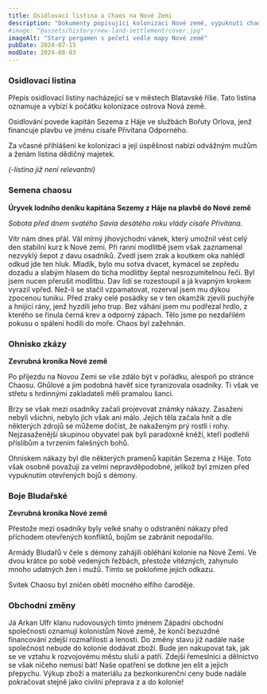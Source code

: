 ```yaml
---
title: Osidlovací listina a Chaos na Nové Zemi
description: "Dokumenty popisující kolonizaci Nové země, vypuknutí chaosu a následné obchodní změny v osadě"
#image: "@assets/history/new-land-settlement/cover.jpg"
imageAlt: "Starý pergamen s pečetí vedle mapy Nové země"
pubDate: 2024-07-15
modDate: 2024-08-03
---
```

### Osidlovací listina

Přepis osidlovací listiny nacházející se v městech Blatavské říše. Tato listina oznamuje a vybízí k počátku kolonizace ostrova Nová země.

Osidlování povede kapitán Sezema z Háje ve službách Bořuty Orlova, jenž financuje plavbu ve jménu císaře Přivitana Odporného.

Za včasné přihlášení ke kolonizaci a její úspěšnost nabízí odvážným mužům a ženám listina dědičný majetek.

*(-listina již není relevantní)*

### Semena chaosu

**Úryvek lodního deníku kapitána Sezemy z Háje na plavbě do Nové země**

*Sobota před dnem svatého Savia desátého roku vlády císaře Přivitana.*

Vítr nám dnes přál. Vál mírný jihovýchodní vánek, který umožnil vést celý den stabilní kurz k Nové zemi. Při ranní modlitbě jsem však zaznamenal nezvyklý šepot z davu osadníků. Zvedl jsem zrak a koutkem oka nahlédl odkud jde ten hluk. Mladík, bylo mu sotva dvacet, kymácel se zepředu dozadu a slabým hlasem do ticha modlitby šeptal nesrozumitelnou řečí. Byl jsem nucen přerušit modlitbu. Dav lidí se rozestoupil a já kvapným krokem vyrazil vpřed. Než-li se stačil vzpamatovat, rozerval jsem mu dýkou zpocenou tuniku. Před zraky celé posádky se v ten okamžik zjevili puchýře a hnijící rány, jenž hyzdili jeho trup. Bez váhání jsem mu podřezal hrdlo, z kterého se řinula černá krev a odporný zápach. Tělo jsme po nezdařilém pokusu o spálení hodili do moře. Chaos byl zažehnán.

### Ohnisko zkázy

**Zevrubná kronika Nové země**

Po příjezdu na Novou Zemi se vše zdálo být v pořádku, alespoň po stránce Chaosu. Ghůlové a jim podobná havěť sice tyranizovala osadníky. Ti však ve střetu s hrdinnými zakladateli měli pramalou šanci.

Brzy se však mezi osadníky začali projevovat známky nákazy. Zasaženi nebyli všichni, nebylo jich však ani málo. Jejich těla začala hnít a dle některých zdrojů se můžeme dočíst, že nakaženým prý rostli i rohy. Nejzasaženější skupinou obyvatel pak byli paradoxně kněží, kteří podlehli příslibům a tvrzením falešných bohů.

Ohniskem nákazy byl dle některých pramenů kapitán Sezema z Háje. Toto však osobně považuji za velmi nepravděpodobné, jelikož byl zmizen před vypuknutím otevřených bojů s démony.

### Boje Bludařské

**Zevrubná kronika Nové země**

Přestože mezi osadníky byly velké snahy o odstranění nákazy před příchodem otevřených konfliktů, bojům se zabránit nepodařilo.

Armády Bludařů v čele s démony zahájili obléhání kolonie na Nové Zemi. Ve dvou krátce po sobě vedených řežbách, přestože vítězných, zahynulo mnoho udatných žen i mužů. Tímto se pokloňme jejich odkazu.

Svitek Chaosu byl zničen obětí mocného elfího čaroděje.

### Obchodní změny

Já Arkan Ulfr klanu rudovousých tímto jménem Západní obchodní společnosti oznamuji kolonistům Nové země, že končí bezuzdné financování zdejší rozmařilosti a lenosti. Do změny stavu již nadále naše společnost nebude do kolonie dodávat zboží. Bude jen nakupovat tak, jak se ve vztahu k rozvojovému městu sluší a patří. Zdejší řemeslníci a dělnictvo se však ničeho nemusí bát! Naše opatření se dotkne jen elit a jejich přepychu. Výkup zboží a materiálu za bezkonkurenční ceny bude nadále pokračovat stejně jako civilní přeprava z a do kolonie!
